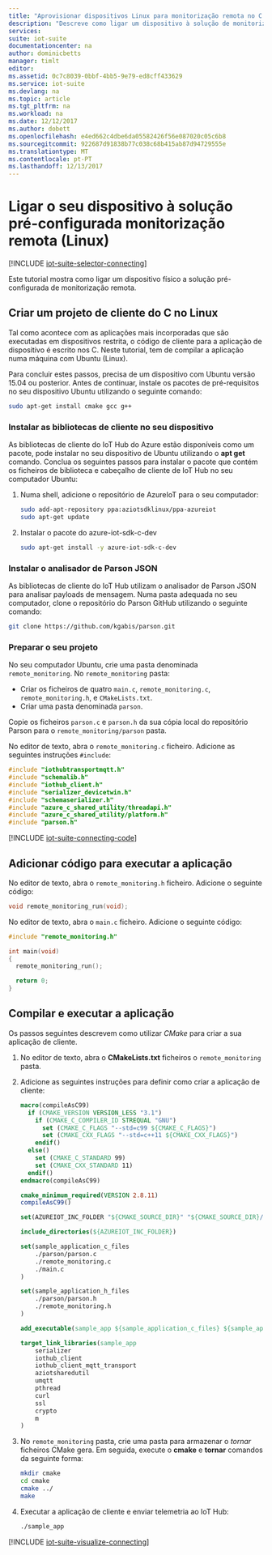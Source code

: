 ```yaml
---
title: "Aprovisionar dispositivos Linux para monitorização remota no C - do Azure | Microsoft Docs"
description: "Descreve como ligar um dispositivo à solução de monitorização remota do Azure IoT Suite pré-configurada utilizando uma aplicação de escrita no C em execução no Linux."
services: 
suite: iot-suite
documentationcenter: na
author: dominicbetts
manager: timlt
editor: 
ms.assetid: 0c7c8039-0bbf-4bb5-9e79-ed8cff433629
ms.service: iot-suite
ms.devlang: na
ms.topic: article
ms.tgt_pltfrm: na
ms.workload: na
ms.date: 12/12/2017
ms.author: dobett
ms.openlocfilehash: e4ed662c4dbe6da05582426f56e087020c05c6b8
ms.sourcegitcommit: 922687d91838b77c038c68b415ab87d94729555e
ms.translationtype: MT
ms.contentlocale: pt-PT
ms.lasthandoff: 12/13/2017
---
```

# <a name="connect-your-device-to-the-remote-monitoring-preconfigured-solution-linux"></a>Ligar o seu dispositivo à solução pré-configurada monitorização remota (Linux)

[!INCLUDE [iot-suite-selector-connecting](../../includes/iot-suite-selector-connecting.md)]

Este tutorial mostra como ligar um dispositivo físico a solução pré-configurada de monitorização remota.

## <a name="create-a-c-client-project-on-linux"></a>Criar um projeto de cliente do C no Linux

Tal como acontece com as aplicações mais incorporadas que são executadas em dispositivos restrita, o código de cliente para a aplicação de dispositivo é escrito nos C. Neste tutorial, tem de compilar a aplicação numa máquina com Ubuntu (Linux).

Para concluir estes passos, precisa de um dispositivo com Ubuntu versão 15.04 ou posterior. Antes de continuar, instale os pacotes de pré-requisitos no seu dispositivo Ubuntu utilizando o seguinte comando:

```sh
sudo apt-get install cmake gcc g++
```

### <a name="install-the-client-libraries-on-your-device"></a>Instalar as bibliotecas de cliente no seu dispositivo

As bibliotecas de cliente do IoT Hub do Azure estão disponíveis como um pacote, pode instalar no seu dispositivo de Ubuntu utilizando o **apt get** comando. Conclua os seguintes passos para instalar o pacote que contém os ficheiros de biblioteca e cabeçalho de cliente de IoT Hub no seu computador Ubuntu:

1. Numa shell, adicione o repositório de AzureIoT para o seu computador:

    ```sh
    sudo add-apt-repository ppa:aziotsdklinux/ppa-azureiot
    sudo apt-get update
    ```

1. Instalar o pacote do azure-iot-sdk-c-dev

    ```sh
    sudo apt-get install -y azure-iot-sdk-c-dev
    ```

### <a name="install-the-parson-json-parser"></a>Instalar o analisador de Parson JSON

As bibliotecas de cliente do IoT Hub utilizam o analisador de Parson JSON para analisar payloads de mensagem. Numa pasta adequada no seu computador, clone o repositório do Parson GitHub utilizando o seguinte comando:

```sh
git clone https://github.com/kgabis/parson.git
```

### <a name="prepare-your-project"></a>Preparar o seu projeto

No seu computador Ubuntu, crie uma pasta denominada `remote_monitoring`. No `remote_monitoring` pasta:

- Criar os ficheiros de quatro `main.c`, `remote_monitoring.c`, `remote_monitoring.h`, e `CMakeLists.txt`.
- Criar uma pasta denominada `parson`.

Copie os ficheiros `parson.c` e `parson.h` da sua cópia local do repositório Parson para o `remote_monitoring/parson` pasta.

No editor de texto, abra o `remote_monitoring.c` ficheiro. Adicione as seguintes instruções `#include`:

```c
#include "iothubtransportmqtt.h"
#include "schemalib.h"
#include "iothub_client.h"
#include "serializer_devicetwin.h"
#include "schemaserializer.h"
#include "azure_c_shared_utility/threadapi.h"
#include "azure_c_shared_utility/platform.h"
#include "parson.h"
```

[!INCLUDE [iot-suite-connecting-code](../../includes/iot-suite-connecting-code.md)]

## <a name="add-code-to-run-the-app"></a>Adicionar código para executar a aplicação

No editor de texto, abra o `remote_monitoring.h` ficheiro. Adicione o seguinte código:

```c
void remote_monitoring_run(void);
```

No editor de texto, abra o `main.c` ficheiro. Adicione o seguinte código:

```c
#include "remote_monitoring.h"

int main(void)
{
  remote_monitoring_run();

  return 0;
}
```

## <a name="build-and-run-the-application"></a>Compilar e executar a aplicação

Os passos seguintes descrevem como utilizar *CMake* para criar a sua aplicação de cliente.

1. No editor de texto, abra o **CMakeLists.txt** ficheiros o `remote_monitoring` pasta.

1. Adicione as seguintes instruções para definir como criar a aplicação de cliente:

    ```cmake
    macro(compileAsC99)
      if (CMAKE_VERSION VERSION_LESS "3.1")
        if (CMAKE_C_COMPILER_ID STREQUAL "GNU")
          set (CMAKE_C_FLAGS "--std=c99 ${CMAKE_C_FLAGS}")
          set (CMAKE_CXX_FLAGS "--std=c++11 ${CMAKE_CXX_FLAGS}")
        endif()
      else()
        set (CMAKE_C_STANDARD 99)
        set (CMAKE_CXX_STANDARD 11)
      endif()
    endmacro(compileAsC99)

    cmake_minimum_required(VERSION 2.8.11)
    compileAsC99()

    set(AZUREIOT_INC_FOLDER "${CMAKE_SOURCE_DIR}" "${CMAKE_SOURCE_DIR}/parson" "/usr/include/azureiot" "/usr/include/azureiot/inc")

    include_directories(${AZUREIOT_INC_FOLDER})

    set(sample_application_c_files
        ./parson/parson.c
        ./remote_monitoring.c
        ./main.c
    )

    set(sample_application_h_files
        ./parson/parson.h
        ./remote_monitoring.h
    )

    add_executable(sample_app ${sample_application_c_files} ${sample_application_h_files})

    target_link_libraries(sample_app
        serializer
        iothub_client
        iothub_client_mqtt_transport
        aziotsharedutil
        umqtt
        pthread
        curl
        ssl
        crypto
        m
    )
    ```

1. No `remote_monitoring` pasta, crie uma pasta para armazenar o *tornar* ficheiros CMake gera. Em seguida, execute o **cmake** e **tornar** comandos da seguinte forma:

    ```sh
    mkdir cmake
    cd cmake
    cmake ../
    make
    ```

1. Executar a aplicação de cliente e enviar telemetria ao IoT Hub:

    ```sh
    ./sample_app
    ```

[!INCLUDE [iot-suite-visualize-connecting](../../includes/iot-suite-visualize-connecting.md)]
